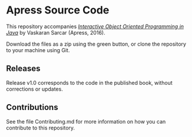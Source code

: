 # Apress Source Code

This repository accompanies [*Interactive Object Oriented Programming in Java*](http://www.apress.com/9781484225431) by Vaskaran Sarcar (Apress, 2016).

[comment]: #cover

Download the files as a zip using the green button, or clone the repository to your machine using Git.

## Releases

Release v1.0 corresponds to the code in the published book, without corrections or updates.

## Contributions

See the file Contributing.md for more information on how you can contribute to this repository.
